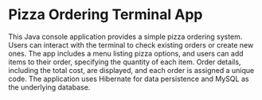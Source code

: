 # Pizza Ordering Terminal App

This Java console application provides a simple pizza ordering system. Users can interact with the terminal to check existing orders or create new ones. 
The app includes a menu listing pizza options, and users can add items to their order, specifying the quantity of each item. Order details, including the total cost, are displayed, 
and each order is assigned a unique code. The application uses Hibernate for data persistence and MySQL as the underlying database.
